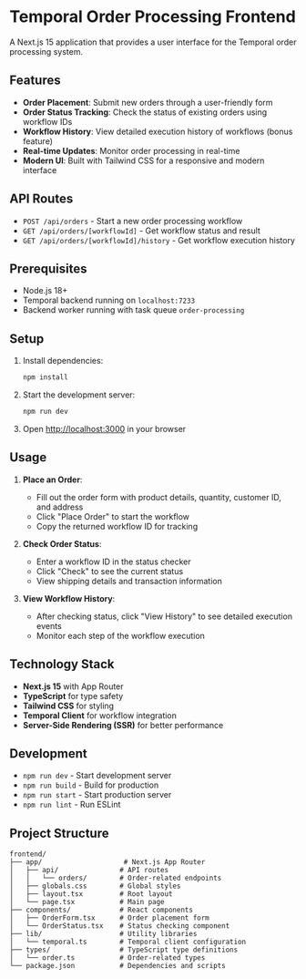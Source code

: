 # Temporal Order Processing Frontend

A Next.js 15 application that provides a user interface for the Temporal order processing system.

## Features

- **Order Placement**: Submit new orders through a user-friendly form
- **Order Status Tracking**: Check the status of existing orders using workflow IDs
- **Workflow History**: View detailed execution history of workflows (bonus feature)
- **Real-time Updates**: Monitor order processing in real-time
- **Modern UI**: Built with Tailwind CSS for a responsive and modern interface

## API Routes

- `POST /api/orders` - Start a new order processing workflow
- `GET /api/orders/[workflowId]` - Get workflow status and result
- `GET /api/orders/[workflowId]/history` - Get workflow execution history

## Prerequisites

- Node.js 18+ 
- Temporal backend running on `localhost:7233`
- Backend worker running with task queue `order-processing`

## Setup

1. Install dependencies:
   ```bash
   npm install
   ```

2. Start the development server:
   ```bash
   npm run dev
   ```

3. Open [http://localhost:3000](http://localhost:3000) in your browser

## Usage

1. **Place an Order**:
   - Fill out the order form with product details, quantity, customer ID, and address
   - Click "Place Order" to start the workflow
   - Copy the returned workflow ID for tracking

2. **Check Order Status**:
   - Enter a workflow ID in the status checker
   - Click "Check" to see the current status
   - View shipping details and transaction information

3. **View Workflow History**:
   - After checking status, click "View History" to see detailed execution events
   - Monitor each step of the workflow execution

## Technology Stack

- **Next.js 15** with App Router
- **TypeScript** for type safety
- **Tailwind CSS** for styling
- **Temporal Client** for workflow integration
- **Server-Side Rendering (SSR)** for better performance

## Development

- `npm run dev` - Start development server
- `npm run build` - Build for production
- `npm run start` - Start production server
- `npm run lint` - Run ESLint

## Project Structure

```
frontend/
├── app/                    # Next.js App Router
│   ├── api/               # API routes
│   │   └── orders/        # Order-related endpoints
│   ├── globals.css        # Global styles
│   ├── layout.tsx         # Root layout
│   └── page.tsx           # Main page
├── components/            # React components
│   ├── OrderForm.tsx      # Order placement form
│   └── OrderStatus.tsx    # Status checking component
├── lib/                   # Utility libraries
│   └── temporal.ts        # Temporal client configuration
├── types/                 # TypeScript type definitions
│   └── order.ts           # Order-related types
└── package.json           # Dependencies and scripts
```
